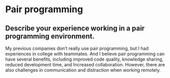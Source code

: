 # Pair programming 

## Describe your experience working in a pair programming environment.

My previous companies don’t really use pair programming, but I had experiences in college with teammates. And I believe pair programming can have several benefits, including improved code quality, knowledge sharing, reduced development time, and Increased collaboration. However, there are also challenges in communication and distraction when working remotely.